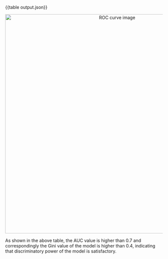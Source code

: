 {{table output.json}}

<center>
    <p><img src="../03_testing/03_ROC_curve/docs/ROC_curve.png" alt="ROC curve image" width="700" crossorigin="anonymous"></p>
    </center>

As shown in the above table, the AUC value is higher than 0.7 and correspondingly the Gini value of the model is higher than 0.4, indicating that discriminatory power of the model is satisfactory. 
